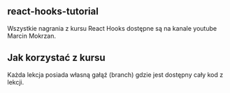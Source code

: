 ## react-hooks-tutorial

Wszystkie nagrania z kursu React Hooks dostępne są na kanale youtube Marcin Mokrzan.

## Jak korzystać z kursu

Każda lekcja posiada własną gałąź (branch) gdzie jest dostępny cały kod z lekcji.
